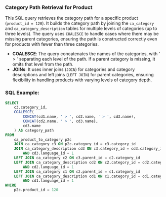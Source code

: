 ### Category Path Retrieval for Product

This SQL query retrieves the category path for a specific product (`product_id = 120`). It builds the category path by joining the `ca_category` and `ca_category_description` tables for multiple levels of categories (up to three levels). The query uses `COALESCE` to handle cases where there may be missing parent categories, ensuring the path is constructed correctly even for products with fewer than three categories.

- **COALESCE**: The query concatenates the names of the categories, with ' > ' separating each level of the path. If a parent category is missing, it omits that level from the path.
- **JOINs**: It uses inner joins (`JOIN`) for categories and category descriptions and left joins (`LEFT JOIN`) for parent categories, ensuring flexibility in handling products with varying levels of category depth.

### SQL Example:

```sql
SELECT 
    c3.category_id,
    COALESCE(
        CONCAT(cd1.name, ' > ', cd2.name, ' > ', cd3.name), 
        CONCAT(cd2.name, ' > ', cd3.name), 
        cd3.name
    ) AS category_path
FROM 
    ca_product_to_category p2c 
    JOIN ca_category c3 ON p2c.category_id = c3.category_id 
    JOIN ca_category_description cd3 ON c3.category_id = cd3.category_id 
        AND cd3.language_id = 1
    LEFT JOIN ca_category c2 ON c3.parent_id = c2.category_id 
    LEFT JOIN ca_category_description cd2 ON c2.category_id = cd2.category_id 
        AND cd2.language_id = 1
    LEFT JOIN ca_category c1 ON c2.parent_id = c1.category_id 
    LEFT JOIN ca_category_description cd1 ON c1.category_id = cd1.category_id 
        AND cd1.language_id = 1
WHERE 
    p2c.product_id = 120
